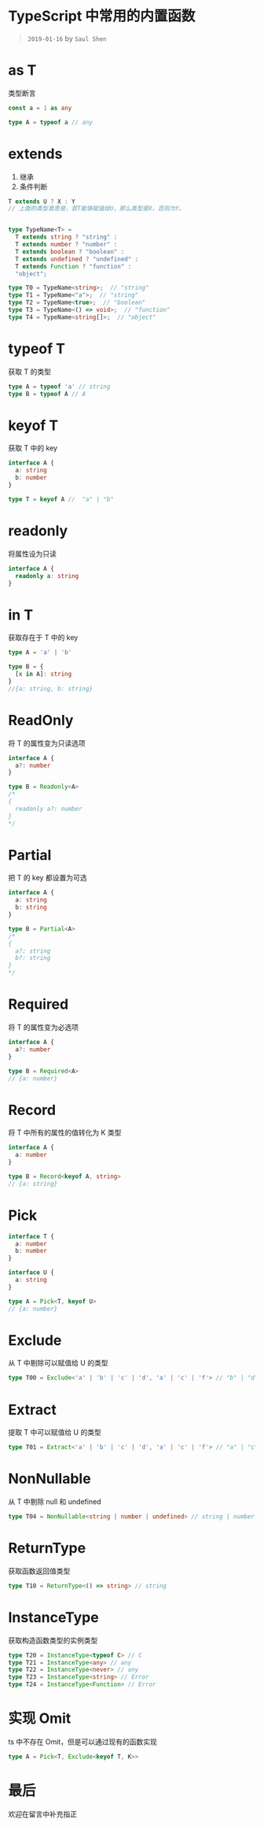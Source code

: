 # TypeScript 中常用的内置函数

> `2019-01-16` by `Saul Shen`

# as T

类型断言

```typescript
const a = 1 as any

type A = typeof a // any
```

# extends

1. 继承
2. 条件判断

```typescript
T extends U ? X : Y
// 上面的类型意思是，若T能够赋值给U，那么类型是X，否则为Y。


type TypeName<T> =
  T extends string ? "string" :
  T extends number ? "number" :
  T extends boolean ? "boolean" :
  T extends undefined ? "undefined" :
  T extends Function ? "function" :
  "object";

type T0 = TypeName<string>;  // "string"
type T1 = TypeName<"a">;  // "string"
type T2 = TypeName<true>;  // "boolean"
type T3 = TypeName<() => void>;  // "function"
type T4 = TypeName<string[]>;  // "object"
```

# typeof T

获取 T 的类型

```typescript
type A = typeof 'a' // string
type B = typeof A // A
```

# keyof T

获取 T 中的 key

```typescript
interface A {
  a: string
  b: number
}

type T = keyof A //  "a" | "b"
```

# readonly

将属性设为只读

```typescript
interface A {
  readonly a: string
}
```

# in T

获取存在于 T 中的 key

```typescript
type A = 'a' | 'b'

type B = {
  [x in A]: string
}
//{a: string, b: string}
```

# ReadOnly

将 T 的属性变为只读选项

```typescript
interface A {
  a?: number
}

type B = Readonly<A>
/*
{
  readonly a?: number
}
*/
```

# Partial

把 T 的 key 都设置为可选

```typescript
interface A {
  a: string
  b: string
}

type B = Partial<A>
/*
{
  a?: string
  b?: string
}
*/
```

# Required

将 T 的属性变为必选项

```typescript
interface A {
  a?: number
}

type B = Required<A>
// {a: number}
```

# Record

将 T 中所有的属性的值转化为 K 类型

```typescript
interface A {
  a: number
}

type B = Record<keyof A, string>
// {a: string}
```

# Pick

```typescript
interface T {
  a: number
  b: number
}

interface U {
  a: string
}

type A = Pick<T, keyof U>
// {a: number}
```

# Exclude

从 T 中剔除可以赋值给 U 的类型

```typescript
type T00 = Exclude<'a' | 'b' | 'c' | 'd', 'a' | 'c' | 'f'> // "b" | "d"
```

# Extract

提取 T 中可以赋值给 U 的类型

```typescript
type T01 = Extract<'a' | 'b' | 'c' | 'd', 'a' | 'c' | 'f'> // "a" | "c"
```

# NonNullable

从 T 中剔除 null 和 undefined

```typescript
type T04 = NonNullable<string | number | undefined> // string | number
```

# ReturnType

获取函数返回值类型

```typescript
type T10 = ReturnType<() => string> // string
```

# InstanceType

获取构造函数类型的实例类型

```typescript
type T20 = InstanceType<typeof C> // C
type T21 = InstanceType<any> // any
type T22 = InstanceType<never> // any
type T23 = InstanceType<string> // Error
type T24 = InstanceType<Function> // Error
```

# 实现 Omit

ts 中不存在 Omit，但是可以通过现有的函数实现

```typescript
type A = Pick<T, Exclude<keyof T, K>>
```

# 最后

欢迎在留言中补充指正

